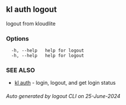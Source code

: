 ## kl auth logout

logout from kloudlite



### Options

```
  -h, --help   help for logout
  -h, --help   help for logout
```

### SEE ALSO

* [kl auth](kl_auth.md)  - login, logout, and get login status

###### Auto generated by logout CLI on 25-June-2024
